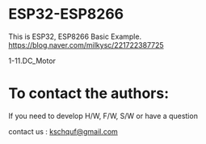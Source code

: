 # ESP32-ESP8266

   This is ESP32, ESP8266 Basic Example. 
   https://blog.naver.com/milkysc/221722387725
   
   1-11.DC_Motor

# To contact the authors:

If you need to develop H/W, F/W, S/W or have a question

contact us : kschquf@gmail.com

